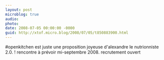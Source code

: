 ```yaml
---
layout: post
microblog: true
audio: 
photo: 
date: 2008-07-05 00:00:00 -0000
guid: http://xtof.micro.blog/2008/07/05/t850883900.html
---
```

#openkitchen est juste une proposition joyeuse d'alexandre le nutrionniste 2.0.  ! rencontre à prévoir mi-septembre 2008. recrutement ouvert
